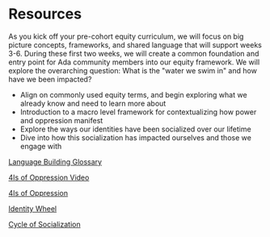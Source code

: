 # Resources 

As you kick off your pre-cohort equity curriculum, we will focus on big picture concepts, frameworks, and
shared language that will support weeks 3-6. During these first two weeks, we will create a common foundation
and entry point for Ada community members into our equity framework. We will explore the overarching
question: What is the "water we swim in" and how have we been impacted?
* Align on commonly used equity terms, and begin exploring what we already know and need to learn
more about
* Introduction to a macro level framework for contextualizing how power and oppression manifest
* Explore the ways our identities have been socialized over our lifetime
* Dive into how this socialization has impacted ourselves and those we engage with

[Language Building Glossary](https://github.com/gSchool/ada-social-justice-curriculum/raw/master/01-week-1-and-2/resources/02-glossary.pdf)

[4Is of Oppression Video](https://www.youtube.com/watch?v=3WWyVRo4Uas)

[4Is of Oppression](https://github.com/gSchool/ada-social-justice-curriculum/raw/master/01-week-1-and-2/03-4Is.pdf)

[Identity Wheel](https://github.com/gSchool/ada-social-justice-curriculum/raw/master/01-week-1-and-2/04-identity-wheel.pdf)

[Cycle of Socialization](https://github.com/gSchool/ada-social-justice-curriculum/raw/master/01-week-1-and-2/05-cycle-of-socialization.pdf)

